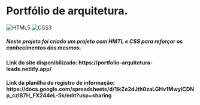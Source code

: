 <h1>Portfólio de arquitetura.</h1>

![HTML5](https://img.shields.io/badge/html5-%23E34F26.svg?style=for-the-badge&logo=html5&logoColor=white)
![CSS3](https://img.shields.io/badge/css3-%231572B6.svg?style=for-the-badge&logo=css3&logoColor=white)

<h5>Neste projeto foi criado um projeto com HMTL e CSS para reforçar os conhecimentos dos mesmos.</h5>
<h4>Link do site disponibilizado: https://portfolio-arquitetura-leads.netlify.app/</h4>
<h4>Link da planilha de registro de informação: https://docs.google.com/spreadsheets/d/1ikZe2dJth0zaLGHv1MwylCDNp_czlB7H_FX244eL-5k/edit?usp=sharing</h4>
